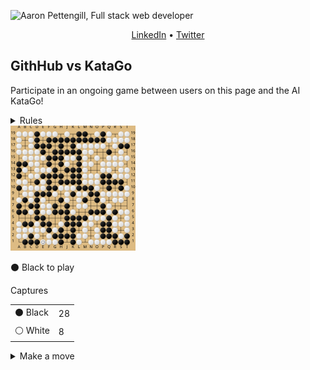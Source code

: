 ![Aaron Pettengill, Full stack web developer](https://github.com/airjp73/airjp73/assets/25882770/e0a7aae2-6b70-4a3e-9681-2e7b61e5774d)

<div align="center">
  
  [LinkedIn](https://www.linkedin.com/in/aaron-pettengill-7706846b/) • [Twitter](https://twitter.com/PettengillAaron)
  
</div>

## GithHub vs KataGo

Participate in an ongoing game between users on this page and the AI KataGo!

<details>
  <summary>Rules</summary>
  <ul>
    <li>Click on any legal move in the "Make a move" section below at any time to play a move for either player.</li>
    <li>Every 3 hours, a move will be played by KataGo with a low number of playouts.</li>
    <li>The game ends when KataGo passes or resigns.</li>
    <li>Completed games are stored in the <strong>history</strong> folder in this repo.</li>
  </ul>

</details>

<img src="./current/board_1760595133605.svg" />

<!-- MOVES START -->
<p>⚫️ Black<!-- --> to play</p><table><summary>Captures</summary><tr><td>⚫️ Black</td><td>28</td></tr><tr><td>⚪️ White</td><td>8</td></tr></table><details><summary>Make a move</summary><table><caption>Key</caption><tr><td>A1, B2, C3, etc...</td><td>Valid move (click to make a move)</td></tr><tr><td>⚫️</td><td>Occupied by Black</td></tr><tr><td>⚪️</td><td>Occupied by White</td></tr><tr><td>⭕️</td><td>Illegal move due to <a href="https://senseis.xmp.net/?Ko">Ko</a></td></tr><tr><td>💀</td><td>Illegal move due to<!-- --> <a href="https://senseis.xmp.net/?Suicide">self-capture</a></td></tr></table><table><caption>Choose a spot to move</caption><tr><td></td><td>A</td><td>B</td><td>C</td><td>D</td><td>E</td><td>F</td><td>G</td><td>H</td><td>J</td><td>K</td><td>L</td><td>M</td><td>N</td><td>O</td><td>P</td><td>Q</td><td>R</td><td>S</td><td>T</td></tr><tr><td>19</td><td>⚪️</td><td>⚪️</td><td>⚪️</td><td>⚫️</td><td>⚪️</td><td>⚪️</td><td>⚪️</td><td><a href="https://kifu-io-2.vercel.app//gh_game/move?point=ha&amp;stone=b">H19</a></td><td>⚪️</td><td><a href="https://kifu-io-2.vercel.app//gh_game/move?point=ja&amp;stone=b">K19</a></td><td>⚫️</td><td>⚫️</td><td><a href="https://kifu-io-2.vercel.app//gh_game/move?point=ma&amp;stone=b">N19</a></td><td>⚪️</td><td>⚫️</td><td>⚪️</td><td>💀</td><td>⚪️</td><td>⚪️</td></tr><tr><td>18</td><td>⚪️</td><td><a href="https://kifu-io-2.vercel.app//gh_game/move?point=bb&amp;stone=b">B18</a></td><td>⚪️</td><td>⚫️</td><td><a href="https://kifu-io-2.vercel.app//gh_game/move?point=eb&amp;stone=b">E18</a></td><td>⚫️</td><td>⚫️</td><td>⚫️</td><td>⚫️</td><td>⚫️</td><td>⚫️</td><td>⚫️</td><td>⚫️</td><td>⚫️</td><td>⚫️</td><td>⚪️</td><td>⚪️</td><td>⚪️</td><td>⚪️</td></tr><tr><td>17</td><td>⚪️</td><td><a href="https://kifu-io-2.vercel.app//gh_game/move?point=bc&amp;stone=b">B17</a></td><td>⚪️</td><td>⚫️</td><td>⚫️</td><td>⚫️</td><td><a href="https://kifu-io-2.vercel.app//gh_game/move?point=gc&amp;stone=b">G17</a></td><td>⚫️</td><td><a href="https://kifu-io-2.vercel.app//gh_game/move?point=ic&amp;stone=b">J17</a></td><td>⚫️</td><td>⚪️</td><td>⚪️</td><td>⚪️</td><td>⚪️</td><td>⚪️</td><td><a href="https://kifu-io-2.vercel.app//gh_game/move?point=pc&amp;stone=b">Q17</a></td><td>⚪️</td><td>⚫️</td><td>⚫️</td></tr><tr><td>16</td><td>⚪️</td><td>⚪️</td><td>⚪️</td><td>⚪️</td><td>⚫️</td><td><a href="https://kifu-io-2.vercel.app//gh_game/move?point=fd&amp;stone=b">F16</a></td><td>⚫️</td><td>⚫️</td><td>⚫️</td><td>⚫️</td><td>⚫️</td><td>⚪️</td><td>⚪️</td><td><a href="https://kifu-io-2.vercel.app//gh_game/move?point=nd&amp;stone=b">O16</a></td><td><a href="https://kifu-io-2.vercel.app//gh_game/move?point=od&amp;stone=b">P16</a></td><td>⚫️</td><td><a href="https://kifu-io-2.vercel.app//gh_game/move?point=qd&amp;stone=b">R16</a></td><td>⚪️</td><td>💀</td></tr><tr><td>15</td><td><a href="https://kifu-io-2.vercel.app//gh_game/move?point=ae&amp;stone=b">A15</a></td><td>⚪️</td><td>⚪️</td><td>⚪️</td><td>⚪️</td><td>⚫️</td><td>⚫️</td><td>⚫️</td><td>⚪️</td><td>⚪️</td><td>⚫️</td><td>⚪️</td><td>💀</td><td>⚪️</td><td><a href="https://kifu-io-2.vercel.app//gh_game/move?point=oe&amp;stone=b">P15</a></td><td>⚪️</td><td>⚪️</td><td>⚪️</td><td>⚪️</td></tr><tr><td>14</td><td>⚫️</td><td>⚫️</td><td>⚪️</td><td>⚪️</td><td><a href="https://kifu-io-2.vercel.app//gh_game/move?point=ef&amp;stone=b">E14</a></td><td>⚫️</td><td><a href="https://kifu-io-2.vercel.app//gh_game/move?point=gf&amp;stone=b">G14</a></td><td>⚫️</td><td>⚪️</td><td><a href="https://kifu-io-2.vercel.app//gh_game/move?point=jf&amp;stone=b">K14</a></td><td>⚫️</td><td>⚪️</td><td>⚪️</td><td><a href="https://kifu-io-2.vercel.app//gh_game/move?point=nf&amp;stone=b">O14</a></td><td>⚪️</td><td>⚪️</td><td>⚪️</td><td>⚪️</td><td>💀</td></tr><tr><td>13</td><td>⚫️</td><td>⚪️</td><td>💀</td><td>⚪️</td><td>⚪️</td><td>⚪️</td><td>⚫️</td><td><a href="https://kifu-io-2.vercel.app//gh_game/move?point=hg&amp;stone=b">H13</a></td><td>⚫️</td><td>⚫️</td><td>⚫️</td><td>⚪️</td><td><a href="https://kifu-io-2.vercel.app//gh_game/move?point=mg&amp;stone=b">N13</a></td><td><a href="https://kifu-io-2.vercel.app//gh_game/move?point=ng&amp;stone=b">O13</a></td><td>⚪️</td><td>⚪️</td><td>💀</td><td>⚪️</td><td>⚪️</td></tr><tr><td>12</td><td>⚫️</td><td><a href="https://kifu-io-2.vercel.app//gh_game/move?point=bh&amp;stone=b">B12</a></td><td>⚪️</td><td>⚪️</td><td>⚫️</td><td>⚫️</td><td>⚫️</td><td>⚫️</td><td><a href="https://kifu-io-2.vercel.app//gh_game/move?point=ih&amp;stone=b">J12</a></td><td>⚫️</td><td>⚫️</td><td>⚪️</td><td>⚪️</td><td>⚪️</td><td>⚫️</td><td>⚫️</td><td>⚪️</td><td>⚪️</td><td>⚪️</td></tr><tr><td>11</td><td>⚪️</td><td>⚪️</td><td>💀</td><td>⚫️</td><td>⚪️</td><td>⚫️</td><td><a href="https://kifu-io-2.vercel.app//gh_game/move?point=gi&amp;stone=b">G11</a></td><td>⚫️</td><td>⚫️</td><td>⚫️</td><td>⚫️</td><td>⚪️</td><td>⚪️</td><td>⚪️</td><td>⚫️</td><td>⚫️</td><td>⚫️</td><td>⚫️</td><td><a href="https://kifu-io-2.vercel.app//gh_game/move?point=si&amp;stone=b">T11</a></td></tr><tr><td>10</td><td>⚫️</td><td>⚪️</td><td>⚪️</td><td>⚪️</td><td>⚪️</td><td>⚫️</td><td>⚫️</td><td>⚪️</td><td>⚪️</td><td>⚪️</td><td>⚫️</td><td>⚫️</td><td>⚫️</td><td>⚪️</td><td><a href="https://kifu-io-2.vercel.app//gh_game/move?point=oj&amp;stone=b">P10</a></td><td>⚫️</td><td><a href="https://kifu-io-2.vercel.app//gh_game/move?point=qj&amp;stone=b">R10</a></td><td>⚫️</td><td>⚪️</td></tr><tr><td>9</td><td><a href="https://kifu-io-2.vercel.app//gh_game/move?point=ak&amp;stone=b">A9</a></td><td>⚪️</td><td>⚪️</td><td>⚫️</td><td>⚫️</td><td>⚫️</td><td>⚪️</td><td><a href="https://kifu-io-2.vercel.app//gh_game/move?point=hk&amp;stone=b">H9</a></td><td>⚪️</td><td>⚫️</td><td>⚪️</td><td>⚪️</td><td>⚫️</td><td>⚫️</td><td>⚪️</td><td>⚪️</td><td>⚪️</td><td>⚪️</td><td>⚪️</td></tr><tr><td>8</td><td>⚪️</td><td>⚫️</td><td>⚪️</td><td>⚫️</td><td>⚪️</td><td><a href="https://kifu-io-2.vercel.app//gh_game/move?point=fl&amp;stone=b">F8</a></td><td><a href="https://kifu-io-2.vercel.app//gh_game/move?point=gl&amp;stone=b">G8</a></td><td>⚫️</td><td>⚪️</td><td><a href="https://kifu-io-2.vercel.app//gh_game/move?point=jl&amp;stone=b">K8</a></td><td>⚪️</td><td>⚫️</td><td><a href="https://kifu-io-2.vercel.app//gh_game/move?point=ml&amp;stone=b">N8</a></td><td>⚫️</td><td>⚪️</td><td>💀</td><td>⚪️</td><td>⚪️</td><td><a href="https://kifu-io-2.vercel.app//gh_game/move?point=sl&amp;stone=b">T8</a></td></tr><tr><td>7</td><td>⚫️</td><td><a href="https://kifu-io-2.vercel.app//gh_game/move?point=bm&amp;stone=b">B7</a></td><td>⚫️</td><td>⚫️</td><td>⚪️</td><td>⚪️</td><td>⚫️</td><td><a href="https://kifu-io-2.vercel.app//gh_game/move?point=hm&amp;stone=b">H7</a></td><td>⚫️</td><td><a href="https://kifu-io-2.vercel.app//gh_game/move?point=jm&amp;stone=b">K7</a></td><td>⚪️</td><td>⚪️</td><td><a href="https://kifu-io-2.vercel.app//gh_game/move?point=mm&amp;stone=b">N7</a></td><td><a href="https://kifu-io-2.vercel.app//gh_game/move?point=nm&amp;stone=b">O7</a></td><td>⚫️</td><td>⚪️</td><td><a href="https://kifu-io-2.vercel.app//gh_game/move?point=qm&amp;stone=b">R7</a></td><td><a href="https://kifu-io-2.vercel.app//gh_game/move?point=rm&amp;stone=b">S7</a></td><td><a href="https://kifu-io-2.vercel.app//gh_game/move?point=sm&amp;stone=b">T7</a></td></tr><tr><td>6</td><td>⚫️</td><td>⚫️</td><td>⚪️</td><td>⚫️</td><td>⚪️</td><td>⚪️</td><td>⚫️</td><td>⚫️</td><td>⚫️</td><td>⚪️</td><td><a href="https://kifu-io-2.vercel.app//gh_game/move?point=kn&amp;stone=b">L6</a></td><td><a href="https://kifu-io-2.vercel.app//gh_game/move?point=ln&amp;stone=b">M6</a></td><td>⚫️</td><td>⚫️</td><td>⚫️</td><td>⚪️</td><td>⚫️</td><td>⚪️</td><td>⚪️</td></tr><tr><td>5</td><td><a href="https://kifu-io-2.vercel.app//gh_game/move?point=ao&amp;stone=b">A5</a></td><td><a href="https://kifu-io-2.vercel.app//gh_game/move?point=bo&amp;stone=b">B5</a></td><td><a href="https://kifu-io-2.vercel.app//gh_game/move?point=co&amp;stone=b">C5</a></td><td>⚫️</td><td>⚫️</td><td><a href="https://kifu-io-2.vercel.app//gh_game/move?point=fo&amp;stone=b">F5</a></td><td><a href="https://kifu-io-2.vercel.app//gh_game/move?point=go&amp;stone=b">G5</a></td><td><a href="https://kifu-io-2.vercel.app//gh_game/move?point=ho&amp;stone=b">H5</a></td><td>⚫️</td><td>⚫️</td><td>⚫️</td><td>⚫️</td><td>⚪️</td><td>⚪️</td><td>⚪️</td><td>⚫️</td><td>⚪️</td><td>💀</td><td>⚪️</td></tr><tr><td>4</td><td>⚪️</td><td>⚫️</td><td>⚫️</td><td>⚪️</td><td>⚫️</td><td>⚫️</td><td><a href="https://kifu-io-2.vercel.app//gh_game/move?point=gp&amp;stone=b">G4</a></td><td>⚪️</td><td>⚫️</td><td>⚫️</td><td>⚫️</td><td>⚪️</td><td>⚪️</td><td>💀</td><td>⚫️</td><td>⚫️</td><td>⚪️</td><td>⚪️</td><td>⚪️</td></tr><tr><td>3</td><td>⚪️</td><td>⚪️</td><td>⚪️</td><td>⚪️</td><td>⚪️</td><td>⚫️</td><td>⚪️</td><td>⚫️</td><td><a href="https://kifu-io-2.vercel.app//gh_game/move?point=iq&amp;stone=b">J3</a></td><td>⚫️</td><td><a href="https://kifu-io-2.vercel.app//gh_game/move?point=kq&amp;stone=b">L3</a></td><td>⚪️</td><td><a href="https://kifu-io-2.vercel.app//gh_game/move?point=mq&amp;stone=b">N3</a></td><td>⚪️</td><td>⚫️</td><td>⚫️</td><td>⚪️</td><td><a href="https://kifu-io-2.vercel.app//gh_game/move?point=rq&amp;stone=b">S3</a></td><td>⚪️</td></tr><tr><td>2</td><td>⚪️</td><td>⚪️</td><td>⚫️</td><td>⚪️</td><td><a href="https://kifu-io-2.vercel.app//gh_game/move?point=er&amp;stone=b">E2</a></td><td>⚪️</td><td>⚫️</td><td>⚫️</td><td>⚫️</td><td>⚫️</td><td>⚪️</td><td>⚪️</td><td><a href="https://kifu-io-2.vercel.app//gh_game/move?point=mr&amp;stone=b">N2</a></td><td>⚪️</td><td>⚫️</td><td>⚫️</td><td>⚫️</td><td>⚪️</td><td>⚫️</td></tr><tr><td>1</td><td>💀</td><td>⚫️</td><td>⚫️</td><td>⚫️</td><td>⚪️</td><td>⚪️</td><td>⚪️</td><td>⚫️</td><td><a href="https://kifu-io-2.vercel.app//gh_game/move?point=is&amp;stone=b">J1</a></td><td>⚫️</td><td>⚪️</td><td>💀</td><td>⚪️</td><td>⚪️</td><td>⚪️</td><td>⚪️</td><td>⚫️</td><td>⚫️</td><td>⚫️</td></tr></table></details>
<!-- MOVES END -->
